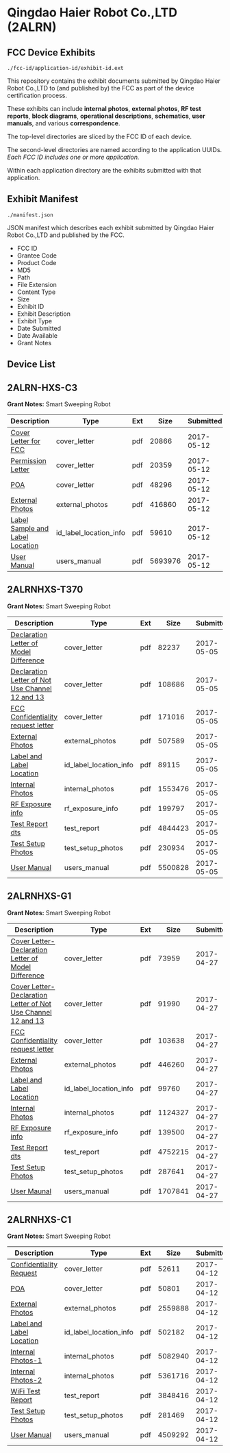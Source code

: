 # Qingdao Haier Robot Co.,LTD (2ALRN)
## FCC Device Exhibits

```
./fcc-id/application-id/exhibit-id.ext
```

This repository contains the exhibit documents submitted by Qingdao Haier Robot Co.,LTD to (and published by) the FCC as part of the device certification process.

These exhibits can include **internal photos**, **external photos**, **RF test reports**, **block diagrams**, **operational descriptions**, **schematics**, **user manuals**, and various **correspondence**.

The top-level directories are sliced by the FCC ID of each device.

The second-level directories are named according to the application UUIDs. *Each FCC ID includes one or more application.*

Within each application directory are the exhibits submitted with that application. 

## Exhibit Manifest

```
./manifest.json
```

JSON manifest which describes each exhibit submitted by Qingdao Haier Robot Co.,LTD and published by the FCC.

- FCC ID
- Grantee Code
- Product Code
- MD5
- Path
- File Extension
- Content Type
- Size
- Exhibit ID
- Exhibit Description
- Exhibit Type
- Date Submitted
- Date Available
- Grant Notes

## Device List
## 2ALRN-HXS-C3
**Grant Notes:** Smart Sweeping Robot

| Description | Type | Ext | Size | Submitted | Available |
| ----------- | ---- | --- | ---- | --------- | --------- |
| [Cover Letter for FCC](2ALRN-HXS-C3/f0d275d3a68e66d59dcd7715660a75c3/3388970.pdf) | cover_letter | pdf | 20866 | 2017-05-12 | 2017-05-12 |
| [Permission Letter](2ALRN-HXS-C3/f0d275d3a68e66d59dcd7715660a75c3/3388971.pdf) | cover_letter | pdf | 20359 | 2017-05-12 | 2017-05-12 |
| [POA](2ALRN-HXS-C3/f0d275d3a68e66d59dcd7715660a75c3/3388972.pdf) | cover_letter | pdf | 48296 | 2017-05-12 | 2017-05-12 |
| [External Photos](2ALRN-HXS-C3/f0d275d3a68e66d59dcd7715660a75c3/3388969.pdf) | external_photos | pdf | 416860 | 2017-05-12 | 2017-05-12 |
| [Label Sample and Label Location](2ALRN-HXS-C3/f0d275d3a68e66d59dcd7715660a75c3/3388973.pdf) | id_label_location_info | pdf | 59610 | 2017-05-12 | 2017-05-12 |
| [User Manual](2ALRN-HXS-C3/f0d275d3a68e66d59dcd7715660a75c3/3388974.pdf) | users_manual | pdf | 5693976 | 2017-05-12 | 2017-05-12 |
## 2ALRNHXS-T370
**Grant Notes:** Smart Sweeping Robot

| Description | Type | Ext | Size | Submitted | Available |
| ----------- | ---- | --- | ---- | --------- | --------- |
| [Declaration Letter of Model Difference](2ALRNHXS-T370/ad55fcfbb5239b0ba22b14b6663bf14c/3381040.pdf) | cover_letter | pdf | 82237 | 2017-05-05 | 2017-05-09 |
| [Declaration Letter of Not Use Channel 12 and 13](2ALRNHXS-T370/ad55fcfbb5239b0ba22b14b6663bf14c/3381041.pdf) | cover_letter | pdf | 108686 | 2017-05-05 | 2017-05-09 |
| [FCC Confidentiality request letter](2ALRNHXS-T370/ad55fcfbb5239b0ba22b14b6663bf14c/3381043.pdf) | cover_letter | pdf | 171016 | 2017-05-05 | 2017-05-09 |
| [External Photos](2ALRNHXS-T370/ad55fcfbb5239b0ba22b14b6663bf14c/3381042.pdf) | external_photos | pdf | 507589 | 2017-05-05 | 2017-05-09 |
| [Label and Label Location](2ALRNHXS-T370/ad55fcfbb5239b0ba22b14b6663bf14c/3381045.pdf) | id_label_location_info | pdf | 89115 | 2017-05-05 | 2017-05-09 |
| [Internal Photos](2ALRNHXS-T370/ad55fcfbb5239b0ba22b14b6663bf14c/3381044.pdf) | internal_photos | pdf | 1553476 | 2017-05-05 | 2017-05-09 |
| [RF Exposure info](2ALRNHXS-T370/ad55fcfbb5239b0ba22b14b6663bf14c/3381047.pdf) | rf_exposure_info | pdf | 199797 | 2017-05-05 | 2017-05-09 |
| [Test Report dts](2ALRNHXS-T370/ad55fcfbb5239b0ba22b14b6663bf14c/3381049.pdf) | test_report | pdf | 4844423 | 2017-05-05 | 2017-05-09 |
| [Test Setup Photos](2ALRNHXS-T370/ad55fcfbb5239b0ba22b14b6663bf14c/3381050.pdf) | test_setup_photos | pdf | 230934 | 2017-05-05 | 2017-05-09 |
| [User Manual](2ALRNHXS-T370/ad55fcfbb5239b0ba22b14b6663bf14c/3381051.pdf) | users_manual | pdf | 5500828 | 2017-05-05 | 2017-05-09 |
## 2ALRNHXS-G1
**Grant Notes:** Smart Sweeping Robot

| Description | Type | Ext | Size | Submitted | Available |
| ----------- | ---- | --- | ---- | --------- | --------- |
| [Cover Letter-Declaration Letter of Model Difference](2ALRNHXS-G1/57e9af28a6d48292aa72f36177177b4b/3373318.pdf) | cover_letter | pdf | 73959 | 2017-04-27 | 2017-04-27 |
| [Cover Letter-Declaration Letter of Not Use Channel 12 and 13](2ALRNHXS-G1/57e9af28a6d48292aa72f36177177b4b/3373319.pdf) | cover_letter | pdf | 91990 | 2017-04-27 | 2017-04-27 |
| [FCC Confidentiality request letter](2ALRNHXS-G1/57e9af28a6d48292aa72f36177177b4b/3373321.pdf) | cover_letter | pdf | 103638 | 2017-04-27 | 2017-04-27 |
| [External Photos](2ALRNHXS-G1/57e9af28a6d48292aa72f36177177b4b/3373320.pdf) | external_photos | pdf | 446260 | 2017-04-27 | 2017-04-27 |
| [Label and Label Location](2ALRNHXS-G1/57e9af28a6d48292aa72f36177177b4b/3373323.pdf) | id_label_location_info | pdf | 99760 | 2017-04-27 | 2017-04-27 |
| [Internal Photos](2ALRNHXS-G1/57e9af28a6d48292aa72f36177177b4b/3373322.pdf) | internal_photos | pdf | 1124327 | 2017-04-27 | 2017-04-27 |
| [RF Exposure info](2ALRNHXS-G1/57e9af28a6d48292aa72f36177177b4b/3373325.pdf) | rf_exposure_info | pdf | 139500 | 2017-04-27 | 2017-04-27 |
| [Test Report dts](2ALRNHXS-G1/57e9af28a6d48292aa72f36177177b4b/3373327.pdf) | test_report | pdf | 4752215 | 2017-04-27 | 2017-04-27 |
| [Test Setup Photos](2ALRNHXS-G1/57e9af28a6d48292aa72f36177177b4b/3373328.pdf) | test_setup_photos | pdf | 287641 | 2017-04-27 | 2017-04-27 |
| [User Maunal](2ALRNHXS-G1/57e9af28a6d48292aa72f36177177b4b/3373329.pdf) | users_manual | pdf | 1707841 | 2017-04-27 | 2017-04-27 |
## 2ALRNHXS-C1
**Grant Notes:** Smart Sweeping Robot

| Description | Type | Ext | Size | Submitted | Available |
| ----------- | ---- | --- | ---- | --------- | --------- |
| [Confidentiality Request](2ALRNHXS-C1/2d1e80805e09cb206288eeffd03e4e29/3355861.pdf) | cover_letter | pdf | 52611 | 2017-04-12 | 2017-04-12 |
| [POA](2ALRNHXS-C1/2d1e80805e09cb206288eeffd03e4e29/3355863.pdf) | cover_letter | pdf | 50801 | 2017-04-12 | 2017-04-12 |
| [External Photos](2ALRNHXS-C1/2d1e80805e09cb206288eeffd03e4e29/3355860.pdf) | external_photos | pdf | 2559888 | 2017-04-12 | 2017-04-12 |
| [Label and Label Location](2ALRNHXS-C1/2d1e80805e09cb206288eeffd03e4e29/3355870.pdf) | id_label_location_info | pdf | 502182 | 2017-04-12 | 2017-04-12 |
| [Internal Photos-1](2ALRNHXS-C1/2d1e80805e09cb206288eeffd03e4e29/3355864.pdf) | internal_photos | pdf | 5082940 | 2017-04-12 | 2017-04-12 |
| [Internal Photos-2](2ALRNHXS-C1/2d1e80805e09cb206288eeffd03e4e29/3355868.pdf) | internal_photos | pdf | 5361716 | 2017-04-12 | 2017-04-12 |
| [WiFi Test Report](2ALRNHXS-C1/2d1e80805e09cb206288eeffd03e4e29/3355875.pdf) | test_report | pdf | 3848416 | 2017-04-12 | 2017-04-12 |
| [Test Setup Photos](2ALRNHXS-C1/2d1e80805e09cb206288eeffd03e4e29/3355872.pdf) | test_setup_photos | pdf | 281469 | 2017-04-12 | 2017-04-12 |
| [User Manual](2ALRNHXS-C1/2d1e80805e09cb206288eeffd03e4e29/3355873.pdf) | users_manual | pdf | 4509292 | 2017-04-12 | 2017-04-12 |
